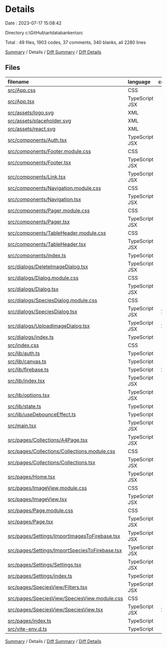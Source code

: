 # Details

Date : 2023-07-17 15:08:42

Directory c:\\GitHub\\artdatabanken\\src

Total : 49 files,  1903 codes, 37 comments, 340 blanks, all 2280 lines

[Summary](results.md) / Details / [Diff Summary](diff.md) / [Diff Details](diff-details.md)

## Files
| filename | language | code | comment | blank | total |
| :--- | :--- | ---: | ---: | ---: | ---: |
| [src/App.css](/src/App.css) | CSS | 3 | 0 | 1 | 4 |
| [src/App.tsx](/src/App.tsx) | TypeScript JSX | 43 | 2 | 9 | 54 |
| [src/assets/logo.svg](/src/assets/logo.svg) | XML | 1 | 0 | 0 | 1 |
| [src/assets/placeholder.svg](/src/assets/placeholder.svg) | XML | 1 | 0 | 0 | 1 |
| [src/assets/react.svg](/src/assets/react.svg) | XML | 1 | 0 | 0 | 1 |
| [src/components/Auth.tsx](/src/components/Auth.tsx) | TypeScript JSX | 19 | 0 | 4 | 23 |
| [src/components/Footer.module.css](/src/components/Footer.module.css) | CSS | 5 | 0 | 2 | 7 |
| [src/components/Footer.tsx](/src/components/Footer.tsx) | TypeScript JSX | 8 | 0 | 2 | 10 |
| [src/components/Link.tsx](/src/components/Link.tsx) | TypeScript JSX | 17 | 0 | 2 | 19 |
| [src/components/Navigation.module.css](/src/components/Navigation.module.css) | CSS | 3 | 0 | 1 | 4 |
| [src/components/Navigation.tsx](/src/components/Navigation.tsx) | TypeScript JSX | 58 | 0 | 4 | 62 |
| [src/components/Pager.module.css](/src/components/Pager.module.css) | CSS | 20 | 0 | 5 | 25 |
| [src/components/Pager.tsx](/src/components/Pager.tsx) | TypeScript JSX | 32 | 0 | 8 | 40 |
| [src/components/TableHeader.module.css](/src/components/TableHeader.module.css) | CSS | 8 | 0 | 2 | 10 |
| [src/components/TableHeader.tsx](/src/components/TableHeader.tsx) | TypeScript JSX | 36 | 0 | 6 | 42 |
| [src/components/index.ts](/src/components/index.ts) | TypeScript | 7 | 0 | 2 | 9 |
| [src/dialogs/DeleteImageDialog.tsx](/src/dialogs/DeleteImageDialog.tsx) | TypeScript JSX | 86 | 0 | 11 | 97 |
| [src/dialogs/Dialog.module.css](/src/dialogs/Dialog.module.css) | CSS | 8 | 0 | 2 | 10 |
| [src/dialogs/Dialog.tsx](/src/dialogs/Dialog.tsx) | TypeScript JSX | 52 | 3 | 11 | 66 |
| [src/dialogs/SpeciesDialog.module.css](/src/dialogs/SpeciesDialog.module.css) | CSS | 24 | 0 | 4 | 28 |
| [src/dialogs/SpeciesDialog.tsx](/src/dialogs/SpeciesDialog.tsx) | TypeScript JSX | 177 | 0 | 27 | 204 |
| [src/dialogs/UploadImageDialog.tsx](/src/dialogs/UploadImageDialog.tsx) | TypeScript JSX | 156 | 2 | 27 | 185 |
| [src/dialogs/index.ts](/src/dialogs/index.ts) | TypeScript | 5 | 0 | 2 | 7 |
| [src/index.css](/src/index.css) | CSS | 48 | 4 | 8 | 60 |
| [src/lib/auth.ts](/src/lib/auth.ts) | TypeScript | 21 | 2 | 6 | 29 |
| [src/lib/canvas.ts](/src/lib/canvas.ts) | TypeScript | 30 | 0 | 5 | 35 |
| [src/lib/firebase.ts](/src/lib/firebase.ts) | TypeScript | 129 | 4 | 23 | 156 |
| [src/lib/index.tsx](/src/lib/index.tsx) | TypeScript JSX | 16 | 1 | 7 | 24 |
| [src/lib/options.tsx](/src/lib/options.tsx) | TypeScript JSX | 59 | 0 | 10 | 69 |
| [src/lib/state.ts](/src/lib/state.ts) | TypeScript | 93 | 9 | 9 | 111 |
| [src/lib/useDebounceEffect.ts](/src/lib/useDebounceEffect.ts) | TypeScript | 11 | 0 | 3 | 14 |
| [src/main.tsx](/src/main.tsx) | TypeScript JSX | 10 | 0 | 2 | 12 |
| [src/pages/Collections/A4Page.tsx](/src/pages/Collections/A4Page.tsx) | TypeScript JSX | 46 | 2 | 10 | 58 |
| [src/pages/Collections/Collections.module.css](/src/pages/Collections/Collections.module.css) | CSS | 62 | 1 | 10 | 73 |
| [src/pages/Collections/Collections.tsx](/src/pages/Collections/Collections.tsx) | TypeScript JSX | 45 | 0 | 9 | 54 |
| [src/pages/Home.tsx](/src/pages/Home.tsx) | TypeScript JSX | 35 | 0 | 4 | 39 |
| [src/pages/ImageView.module.css](/src/pages/ImageView.module.css) | CSS | 22 | 0 | 5 | 27 |
| [src/pages/ImageView.tsx](/src/pages/ImageView.tsx) | TypeScript JSX | 90 | 1 | 16 | 107 |
| [src/pages/Page.module.css](/src/pages/Page.module.css) | CSS | 11 | 0 | 3 | 14 |
| [src/pages/Page.tsx](/src/pages/Page.tsx) | TypeScript JSX | 35 | 0 | 4 | 39 |
| [src/pages/Settings/ImportImagesToFirebase.tsx](/src/pages/Settings/ImportImagesToFirebase.tsx) | TypeScript JSX | 66 | 2 | 14 | 82 |
| [src/pages/Settings/ImportSpeciesToFirebase.tsx](/src/pages/Settings/ImportSpeciesToFirebase.tsx) | TypeScript JSX | 63 | 1 | 12 | 76 |
| [src/pages/Settings/Settings.tsx](/src/pages/Settings/Settings.tsx) | TypeScript JSX | 14 | 0 | 2 | 16 |
| [src/pages/Settings/index.ts](/src/pages/Settings/index.ts) | TypeScript | 20 | 0 | 6 | 26 |
| [src/pages/SpeciesView/Filters.tsx](/src/pages/SpeciesView/Filters.tsx) | TypeScript JSX | 84 | 2 | 18 | 104 |
| [src/pages/SpeciesView/SpeciesView.module.css](/src/pages/SpeciesView/SpeciesView.module.css) | CSS | 7 | 0 | 2 | 9 |
| [src/pages/SpeciesView/SpeciesView.tsx](/src/pages/SpeciesView/SpeciesView.tsx) | TypeScript JSX | 109 | 0 | 16 | 125 |
| [src/pages/index.ts](/src/pages/index.ts) | TypeScript | 7 | 0 | 3 | 10 |
| [src/vite-env.d.ts](/src/vite-env.d.ts) | TypeScript | 0 | 1 | 1 | 2 |

[Summary](results.md) / Details / [Diff Summary](diff.md) / [Diff Details](diff-details.md)